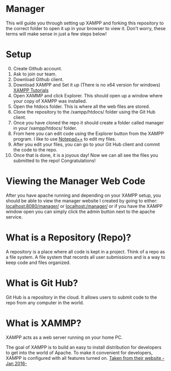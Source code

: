 # Manager
This will guide you through setting up XAMPP and forking this repository to the correct folder to open it up in your browser to view it. Don't worry, these terms will make sense in just a few steps below!

# Setup
0. Create Github account.
1. Ask to join our team.
2. Download Github client.
3. Download XAMPP and Set it up (There is no x64 version for windows) [XAMPP Tutorials](https://www.youtube.com/results?search_query=setting+up+xampp+on+windows)
4. Open XAMMP and click Explorer. This should open up a window where your copy of XAMPP was installed.
5. Open the htdocs folder. This is where all the web files are stored.
6. Clone the repository to the /xampp/htdocs/ folder using the Git Hub client.
7. Once you have cloned the repo it should create a folder called manager in your /xampp/htdocs/ folder.
8. From here you can edit code using the Explorer button from the XAMPP program. I like to use [Notepad++](https://notepad-plus-plus.org/download/) to edit my files.
9. After you edit your files, you can go to your Git Hub client and commit the code to the repo.
10. Once that is done, it is a joyous day! Now we can all see the files you submitted to the repo! Congratulations!

# Viewing the Manager Web Code
After you have apache running and depending on your XAMPP setup, you should be able to view the manager website I created by going to either:
[localhost:8080/manager/](http://localhost:8080/manager/) or [localhost:/manager/](http://localhost/manager/) or if you have the XAMPP window open you can simply click the admin button next to the apache service.

# What is a Repository (Repo)?
A repository is a place where all code is kept in a project. Think of a repo as a file system. A file system that records all user submissions and is a way to keep code and files organized.

# What is Git Hub?
Git Hub is a repository in the cloud. It allows users to submit code to the repo from any computer in the world.

# What is XAMMP?
XAMPP acts as a web server running on your home PC.

The goal of XAMPP is to build an easy to install distribution for developers to get into the world of Apache. To make it convenient for developers, XAMPP is configured with all features turned on. [Taken from their website -Jan 2016-](https://www.apachefriends.org/about.html)
